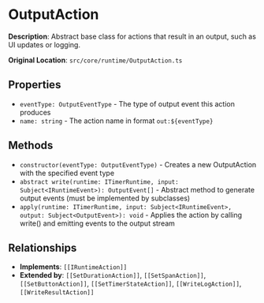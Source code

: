 # OutputAction

**Description**: Abstract base class for actions that result in an output, such as UI updates or logging.

**Original Location**: `src/core/runtime/OutputAction.ts`

## Properties

*   `eventType: OutputEventType` - The type of output event this action produces
*   `name: string` - The action name in format `out:${eventType}`

## Methods

*   `constructor(eventType: OutputEventType)` - Creates a new OutputAction with the specified event type
*   `abstract write(runtime: ITimerRuntime, input: Subject<IRuntimeEvent>): OutputEvent[]` - Abstract method to generate output events (must be implemented by subclasses)
*   `apply(runtime: ITimerRuntime, input: Subject<IRuntimeEvent>, output: Subject<OutputEvent>): void` - Applies the action by calling write() and emitting events to the output stream

## Relationships
*   **Implements**: `[[IRuntimeAction]]`
*   **Extended by**: `[[SetDurationAction]]`, `[[SetSpanAction]]`, `[[SetButtonAction]]`, `[[SetTimerStateAction]]`, `[[WriteLogAction]]`, `[[WriteResultAction]]`